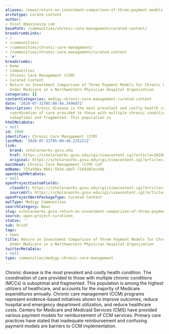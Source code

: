 ```yaml
---
aliases: /news/return-on-investment-comparison-of-three-payment-models-for-chronic-care-management-under-medicare-in-a-northwestern-physician-hospital-organization
archetype: curate-content
author:
- Vinit @maxinovip.com
basePath: /communities/chronic-care-management/curated-content/
breadcrumbLinks:
- /
- /communities/
- /communities/chronic-care-management/
- /communities/chronic-care-management/curated-content
- '#'
breadcrumbs:
- Home
- Communities
- Chronic Care Management (CCM)
- Curated Content
- Return on Investment Comparison of Three Payment Models for Chronic Care Management
  Under Medicare in a Northwestern Physician Hospital Organization
categories: []
contentCategories: medigy-chronic-care-management-curated-content
date: '2020-07-31T05:00:46.349607Z'
description: Chronic disease is the most prevalent and costly health condition. The
  coordination of care provided to those with multiple chronic conditions (MCCs) is
  suboptimal and fragmented. This population is
htmlMetaData:
- null
id: 2960
identifier: Chronic Care Management (CCM)
lastMod: '2020-07-31T05:00:48.215221Z'
link:
  brand: scholarworks.gvsu.edu
  href: https://scholarworks.gvsu.edu/cgi/viewcontent.cgi?article=1020&context=kcon_doctoralprojects
  original: https://scholarworks.gvsu.edu/cgi/viewcontent.cgi?article=1020&context=kcon_doctoralprojects
mastHead: Chronic Care Management (CCM) CoP
mdName: 725a506a-8661-5b34-a6d7-7169307ecd4b
openGraphMetaData:
- null
openProjectCustomFields:
  cleanUrl: https://scholarworks.gvsu.edu/cgi/viewcontent.cgi?article=1020&context=kcon_doctoralprojects
  sourceUrl: https://scholarworks.gvsu.edu/cgi/viewcontent.cgi?article=1020&context=kcon_doctoralprojects
openProjectWorkPackageType: Curated Content
owlType: Medigy Communities
searchCategory: News
slug: scholarworks.gvsu-return-on-investment-comparison-of-three-payment-models-for-chronic-care-management-under-medicare-in-a-northwestern-physician-hospital-organization
source: open-project-curations
status: ''
sub: brief
tags:
- news
title: Return on Investment Comparison of Three Payment Models for Chronic Care Management
  Under Medicare in a Northwestern Physician Hospital Organization
twitterMetaData:
- null
type: communities/medigy-chronic-care-management
---
```


<p>Chronic disease is the most prevalent and costly health condition. The coordination of care provided to those with multiple chronic conditions (MCCs) is suboptimal and fragmented. This population is among the highest utilizers of healthcare, and accounts for the majority of Medicare expenditures annually. Chronic care management (CCM) programs represent evidence-based initiatives shown to improve outcomes, reduce hospital and emergency department utilization, and reduce healthcare costs. Centers for Medicare and Medicaid Services (CMS) have provided various payment models for reimbursement of CCM services. Primary care practices have stated that inadequate reimbursement and confusing payment models are barriers to CCM implementation.</p>